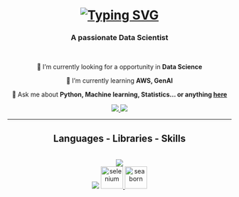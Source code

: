 <h1 align="center">
    <a href="https://git.io/typing-svg"><img src="https://readme-typing-svg.herokuapp.com?font=&weight=900&size=35&duration=4000&pause=1000&color=416165&background=FF3B8500&center=true&vCenter=true&random=false&width=500&lines=Hello+There+%F0%9F%91%8B%F0%9F%8F%BC;It's+Hemachandar+here+!" alt="Typing SVG" /></a>
</h1>

<h3 align="center">A passionate Data Scientist </h3>

<br/>

<div align="center">
 
 🔭 I’m currently looking for a opportunity in **Data Science**
 
 🌱 I’m currently learning **AWS, GenAI**

💬 Ask me about **Python, Machine learning, Statistics... or anything [here](https://github.com/HemachandarAravamuthan)**



 </div>
 
<div align="center"> 
  <a href="mailto:hemachandar11@gmail.com">
    <img src="https://img.shields.io/badge/Gmail-333333?style=for-the-badge&logo=gmail&logoColor=red" />
  </a>
  <a href="https://www.linkedin.com/in/hemachandar-aravamuthan-1594b1194/" target="_blank">
    <img src="https://img.shields.io/badge/LinkedIn-0077B5?style=for-the-badge&logo=linkedin&logoColor=white" target="_blank" />
  </a>
</div>

 <hr/>
 
<h2 align="center"> Languages - Libraries - Skills</h2>
<br/>
<div align="center">
    <img src="https://skillicons.dev/icons?i=python,mysql,mongodb,vscode,github,git" /><br>
    <img src="https://skillicons.dev/icons?i=sklearn,tensorflow" />
    <a href="https://www.selenium.dev" target="_blank" rel="noreferrer"> <img src="https://raw.githubusercontent.com/detain/svg-logos/780f25886640cef088af994181646db2f6b1a3f8/svg/selenium-logo.svg" alt="selenium" width="50" height="50"/> </a>
    <a href="https://seaborn.pydata.org/" target="_blank" rel="noreferrer"> <img src="https://seaborn.pydata.org/_images/logo-mark-lightbg.svg" alt="seaborn" width="50" height="50"/> </a><br>
</div>

<br/>

